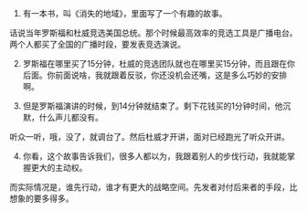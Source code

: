 1. 有一本书，叫《消失的地域》，里面写了一个有趣的故事。

话说当年罗斯福和杜威竞选美国总统。那个时候最高效率的竞选工具是广播电台。两个人都买了全国的广播时段，要发表竞选演说。

2. 罗斯福在哪里买了15分钟，杜威的竞选团队就也在哪里买15分钟，而且跟在你后面。你前面说啥，我就跟着反驳，你还没机会还嘴，这是多么巧妙的安排啊。

3. 但是罗斯福演讲的时候，到14分钟就结束了。剩下花钱买的1分钟时间，他沉默，什么声儿都没有。

听众一听，哦，没了，就调台了。然后杜威才开讲，面对已经跑光了听众开讲。

4. 你看，这个故事告诉我们，很多人都以为，我跟着别人的步伐行动，我就能掌握更大的主动权。

而实际情况是，谁先行动，谁才有更大的战略空间。先发者对付后来者的手段，比想象的要多得多。